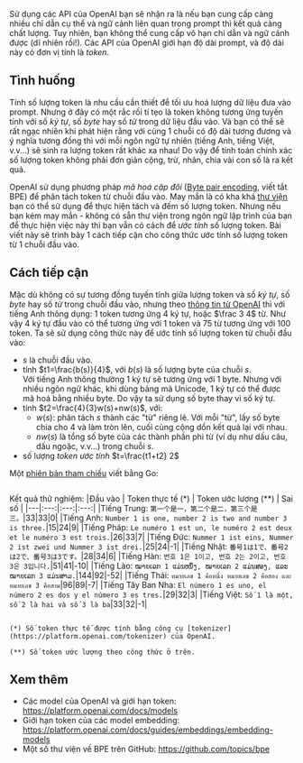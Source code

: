 Sử dụng các API của OpenAI bạn sẽ nhận ra là nếu bạn cung cấp càng nhiều chỉ dẫn cụ thể và ngữ cảnh liên quan trong prompt thì kết quả càng chất lượng. Tuy nhiên, bạn không thể cung cấp vô hạn chỉ dẫn và ngữ cảnh được (dĩ nhiên rồi!). Các API của OpenAI giới hạn độ dài prompt, và độ dài này có đơn vị tính là _token_.

## Tình huống

Tính số lượng token là nhu cầu cần thiết để tối ưu hoá lượng dữ liệu đưa vào prompt. Nhưng ở đây có một rắc rối tí tẹo là token không tương ứng tuyến tính với số _ký tự_, số _byte_ hay số _từ_ trong dữ liệu đầu vào. Và bạn có thể sẽ rất ngạc nhiên khi phát hiện rằng với cùng 1 chuỗi có độ dài tương đương và ý nghĩa tương đồng thì với mỗi ngôn ngữ tự nhiên (tiếng Anh, tiếng Việt, v.v...) sẽ sinh ra lượng token rất khác xa nhau! Do vậy để tính toán chính xác số lượng token không phải đơn giản cộng, trừ, nhân, chia vài con số là ra kết quả.

OpenAI sử dụng phương pháp _mã hoá cặp đôi_ ([Byte pair encoding](https://en.wikipedia.org/wiki/Byte_pair_encoding), viết tắt BPE) để phân tách token từ chuỗi đầu vào. May mắn là có kha khá [thư viện](https://github.com/topics/bpe) bạn có thể sử dụng để thực hiện tách và đếm số lượng token. Nhưng nếu bạn kém may mắn - không có sẵn thư viện trong ngôn ngữ lập trình của bạn để thực hiện việc này thì bạn vẫn có cách để _ước tính_ số lượng token. Bài viết này sẽ trình bày 1 cách tiếp cận cho công thức ước tính số lượng token từ 1 chuỗi đầu vào.

## Cách tiếp cận

Mặc dù không có sự tương đồng tuyến tính giữa lượng token và số _ký tự_, số _byte_ hay số _từ_ trong chuỗi đầu vào, nhưng theo [thông tin từ OpenAI](https://platform.openai.com/tokenizer) thì với tiếng Anh thông dụng: 1 token tương ứng 4 ký tự, hoặc $\frac 3 4$ từ. Như vậy 4 ký tự đầu vào có thể tương ứng với 1 token và 75 từ tương ứng với 100 token. Ta sẽ sử dụng công thức này để ước tính số lượng token từ chuỗi đầu vào:
- $s$ là chuỗi đầu vào.
- tính $t1=\frac{b(s)}{4}$, với $b(s)$ là số lượng byte của chuỗi $s$. <br>Với tiếng Anh thông thường 1 ký tự sẽ tương ứng với 1 byte. Nhưng với nhiều ngôn ngữ khác, khi dùng bảng mã Unicode, 1 ký tự có thể được mã hoá bằng nhiều byte. Do vậy ta sử dụng số byte thay vì số ký tự.
- tính $t2=\frac{4}{3}w(s)+nw(s)$, với:
  - $w(s)$: phân tách $s$ thành các "từ" riêng lẽ. Với mỗi "từ", lấy số byte chia cho 4 và làm tròn lên, cuối cùng cộng dồn kết quả lại với nhau.
  - $nw(s)$ là tổng số byte của các thành phần phi từ (ví dụ như dấu câu, dấu ngoặc, v.v...) trong chuỗi $s$.
- số lượng _token ước tính_ $t=\frac{t1+t2} 2$

Một [phiên bản tham chiếu]((https://gist.github.com/btnguyen2k/2cadc210558714d1646f42a07a4bff5f)) viết bằng Go:
```gh-gist btnguyen2k/2cadc210558714d1646f42a07a4bff5f
```

Kết quả thử nghiệm:
|Đầu vào | Token thực tế (*) | Token ước lượng (**) | Sai số |
|---|:---:|:---:|:---:|
|Tiếng Trung: `第一个是一，第二个是二，第三个是三。`|33|33|0|
|Tiếng Anh: `Number 1 is one, number 2 is two and number 3 is three.`|15|24|9|
|Tiếng Pháp: `Le numéro 1 est un, le numéro 2 est deux et le numéro 3 est trois.`|26|33|7|
|Tiếng Đức: `Nummer 1 ist eins, Nummer 2 ist zwei und Nummer 3 ist drei.`|25|24|-1|
|Tiếng Nhật: `番号1は1で、番号2は2で、番号3は3です。`|28|34|6|
|Tiếng Hàn: `번호 1은 1이고, 번호 2는 2이고, 번호 3은 3입니다.`|51|41|-10|
|Tiếng Lào: `ໝາຍເລກ 1 ແມ່ນຫນຶ່ງ, ໝາຍເລກ 2 ແມ່ນສອງ, ແລະ ໝາຍເລກ 3 ແມ່ນສາມ.`|144|92|-52|
|Tiếng Thái: `หมายเลข 1 คือหนึ่ง หมายเลข 2 คือสอง และหมายเลข 3 คือสาม`|96|89|-7|
|Tiếng Tây Ban Nha: `El número 1 es uno, el número 2 es dos y el número 3 es tres.`|29|32|3|
|Tiếng Việt: `Số 1 là một, số 2 là hai và số 3 là ba`|33|32|-1|

```bs-alert info

(*) Số token thực tế được tính bằng công cụ [tokenizer](https://platform.openai.com/tokenizer) của OpenAI.

(**) Số token ước lượng theo công thức ở trên.
```

## Xem thêm
- Các model của OpenAI và giới hạn token: https://platform.openai.com/docs/models
- Giới hạn token của các model embedding: https://platform.openai.com/docs/guides/embeddings/embedding-models
- Một số thư viện về BPE trên GitHub: https://github.com/topics/bpe
